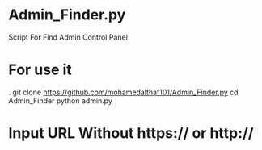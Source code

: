 # Admin_Finder.py
Script For Find Admin Control Panel
# For use it
. git clone https://github.com/mohamedalthaf101/Admin_Finder.py
cd Admin_Finder
python admin.py


# Input URL Without https:// or http://

